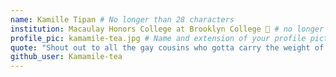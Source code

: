 ```yaml
---
name: Kamille Tipan # No longer than 28 characters
institution: Macaulay Honors College at Brooklyn College 🚩 # no longer than 58 characters
profile_pic: kamamile-tea.jpg # Name and extension of your profile picture(ex. mona.png) The picture must be squared and 544px on width and height.
quote: "Shout out to all the gay cousins who gotta carry the weight of being the best family member" # no longer than 100 characters, avoid using quotes(") to guarantee the format remains the same.
github_user: Kamamile-tea
---
```

